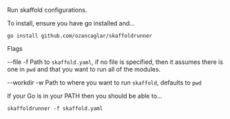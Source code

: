 Run skaffold configurations.

To install, ensure you have go installed and...

`go install github.com/ozancaglar/skaffoldrunner`

Flags

--file -f Path to `skaffold.yaml`, if no file is specified, then it assumes there is one in `pwd` and that you want to run all of the modules.

--workdir -w Path to where you want to run `skaffold`, defaults to `pwd`

If your Go is in your PATH then you should be able to...

`skaffoldrunner -f skaffold.yaml`
